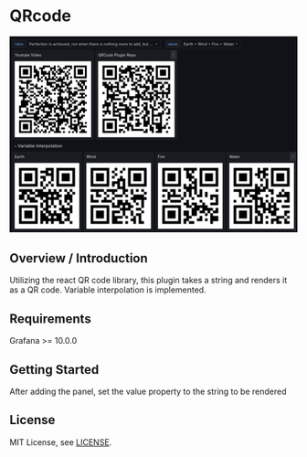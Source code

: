 # QRcode

![Dashboard](https://github.com/Beta-Technologies/grafana-panel-qrcode/blob/main/src/img/dashboard.png)

## Overview / Introduction
Utilizing the react QR code library, this plugin takes a string and renders it as a QR code. Variable interpolation is implemented.

## Requirements
Grafana >= 10.0.0

## Getting Started

After adding the panel, set the value property to the string to be rendered

## License

MIT License, see [LICENSE](https://github.com/Beta-Technologies/grafana-panel-qrcode/blob/main/LICENSE).
